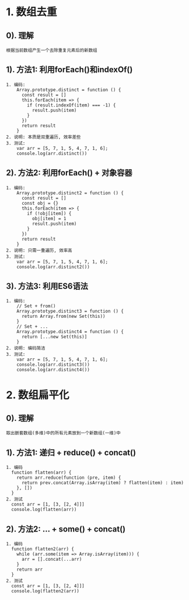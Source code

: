 # 1. 数组去重
## 0). 理解
    根据当前数组产生一个去除重复元素后的新数组

## 1). 方法1: 利用forEach()和indexOf()
    1. 编码:
        Array.prototype.distinct = function () {
          const result = []
          this.forEach(item => {
            if (result.indexOf(item) === -1) {
              result.push(item)
            }
          })
          return result
        }
    2. 说明: 本质是双重遍历, 效率差些  
    3. 测试:
        var arr = [5, 7, 1, 5, 4, 7, 1, 6];
        console.log(arr.distinct())

## 2). 方法2: 利用forEach() + 对象容器
    1. 编码:
        Array.prototype.distinct2 = function () {
          const result = []
          const obj = {}
          this.forEach(item => {
            if (!obj[item]) { 
              obj[item] = 1
              result.push(item)
            }
          })
          return result
        }
    2. 说明: 只需一重遍历, 效率高  
    3. 测试:
        var arr = [5, 7, 1, 5, 4, 7, 1, 6];
        console.log(arr.distinct2())

## 3). 方法3: 利用ES6语法
    1. 编码:
        // Set + from()
        Array.prototype.distinct3 = function () {
          return Array.from(new Set(this))
        }
        // Set + ...
        Array.prototype.distinct4 = function () {
          return [...new Set(this)]
        }
    2. 说明: 编码简洁
    3. 测试:
        var arr = [5, 7, 1, 5, 4, 7, 1, 6];
        console.log(arr.distinct3())
        console.log(arr.distinct4())

# 2. 数组扁平化
## 0). 理解
    取出嵌套数组(多维)中的所有元素放到一个新数组(一维)中
    
## 1). 方法1: 递归 + reduce() + concat()
    1. 编码
      function flatten(arr) {
        return arr.reduce(function (pre, item) {
          return prev.concat(Array.isArray(item) ? flatten(item) : item)
        }, [])
      }
    2. 测试
      const arr = [1, [3, [2, 4]]]
      console.log(flatten(arr))
      
## 2). 方法2: ... + some() + concat()
    1. 编码
      function flatten2(arr) {
        while (arr.some(item => Array.isArray(item))) {
          arr = [].concat(...arr)
        }
        return arr
      }
    2. 测试
      const arr = [1, [3, [2, 4]]] 
      console.log(flatten2(arr))
      
      
